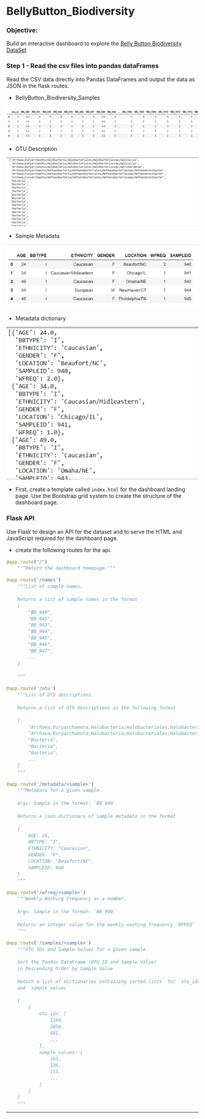 # BellyButton_Biodiversity

### Objective:
Build an interactive dashboard to explore the [Belly Button Biodiversity DataSet](http://robdunnlab.com/projects/belly-button-biodiversity/)

### Step 1 - Read the csv files into pandas dataFrames

Read the CSV data directly into Pandas DataFrames and output the data as JSON in the flask routes.
  * BellyButton_Biodiversity_Samples
  
  ![BellyButton_Biodiversity_Samples](images/OTUvsSample_Values.PNG)
  
  * OTU Description
  
  ![OTU Description](images/OTU_description.PNG)
  
  * Sample Metadata
  
  ![Sample Metadata](images/MetaData.PNG)
  
  * Metadata dictionary
  
  ![Metadata dictionary](images/MetaData_dict.PNG)
  


* First, create a template called `index.html` for the dashboard landing page. Use the Bootstrap grid system to create the structure of the dashboard page.

### Flask API
Use Flask to design an API for the dataset and to serve the HTML and JavaScript required for the dashboard page.
* create the following routes for the api.

```python
@app.route("/")
    """Return the dashboard homepage."""
```
```python
@app.route('/names')
    """List of sample names.

    Returns a list of sample names in the format
    [
        "BB_940",
        "BB_941",
        "BB_943",
        "BB_944",
        "BB_945",
        "BB_946",
        "BB_947",
        ...
    ]

    """
```
```python
@app.route('/otu')
    """List of OTU descriptions.

    Returns a list of OTU descriptions in the following format

    [
        "Archaea;Euryarchaeota;Halobacteria;Halobacteriales;Halobacteriaceae;Halococcus",
        "Archaea;Euryarchaeota;Halobacteria;Halobacteriales;Halobacteriaceae;Halococcus",
        "Bacteria",
        "Bacteria",
        "Bacteria",
        ...
    ]
    """
```
```python
@app.route('/metadata/<sample>')
    """MetaData for a given sample.

    Args: Sample in the format: `BB_940`

    Returns a json dictionary of sample metadata in the format

    {
        AGE: 24,
        BBTYPE: "I",
        ETHNICITY: "Caucasian",
        GENDER: "F",
        LOCATION: "Beaufort/NC",
        SAMPLEID: 940
    }
    """
```
```python
@app.route('/wfreq/<sample>')
    """Weekly Washing Frequency as a number.

    Args: Sample in the format: `BB_940`

    Returns an integer value for the weekly washing frequency `WFREQ`
    """
```
```python
@app.route('/samples/<sample>')
    """OTU IDs and Sample Values for a given sample.

    Sort the Pandas DataFrame (OTU_ID and Sample Value)
    in Descending Order by Sample Value

    Return a list of dictionaries containing sorted lists  for `otu_ids`
    and `sample_values`

    [
        {
            otu_ids: [
                1166,
                2858,
                481,
                ...
            ],
            sample_values: [
                163,
                126,
                113,
                ...
            ]
        }
    ]
    """
```

---



